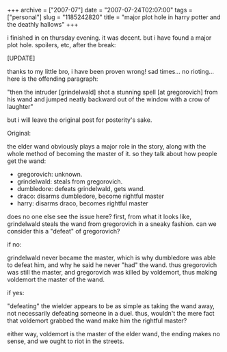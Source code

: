+++
archive = ["2007-07"]
date = "2007-07-24T02:07:00"
tags = ["personal"]
slug = "1185242820"
title = "major plot hole in harry potter and the deathly hallows"
+++

i finished in on thursday evening. it was decent. but i have found a major
plot hole. spoilers, etc, after the break:

[UPDATE]

thanks to my little bro, i have been proven wrong! sad times... no
rioting... here is the offending paragraph:

"then the intruder [grindelwald] shot a stunning spell [at gregorovich]
from his wand and jumped neatly backward out of the window with a crow of
laughter"

but i will leave the original post for posterity's sake.

Original:

the elder wand obviously plays a major role in the story, along with the
whole method of becoming the master of it. so they talk about how people
get the wand:

- gregorovich: unknown.
- grindelwald: steals from gregorovich.
- dumbledore: defeats grindelwald, gets wand.
- draco: disarms dumbledore, become rightful master
- harry: disarms draco, becomes rightful master

does no one else see the issue here? first, from what it looks like,
grindelwald steals the wand from gregorovich in a sneaky fashion. can we
consider this a "defeat" of gregorovich?

if no:

grindelwald never became the master, which is why dumbledore was able to
defeat him, and why he said he never "had" the wand. thus gregorovich was
still the master, and gregorovich was killed by voldemort, thus making
voldemort the master of the wand.

if yes:

"defeating" the wielder appears to be as simple as taking the wand away,
not necessarily defeating someone in a duel. thus, wouldn't the mere fact
that voldemort grabbed the wand make him the rightful master?

either way, voldemort is the master of the elder wand, the ending makes no
sense, and we ought to riot in the streets.

